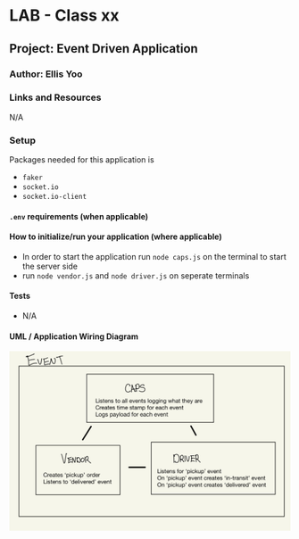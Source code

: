 # LAB - Class xx

## Project: Event Driven Application

### Author: Ellis Yoo

### Links and Resources
<!-- 
- [ci/cd](http://xyz.com) (GitHub Actions)
- [back-end server url](http://xyz.com) (when applicable)
- [front-end application](http://xyz.com) (when applicable) -->
N/A
### Setup
Packages needed for this application is 
- `faker`
- `socket.io`
- `socket.io-client`

#### `.env` requirements (when applicable)
<!-- i.e.

- `PORT` - Port Number
- `MONGODB_URI` - URL to the running mongo instance/db -->

#### How to initialize/run your application (where applicable)

- In order to start the application run `node caps.js` on the terminal to start the server side
- run `node vendor.js` and `node driver.js` on seperate terminals

#### Tests
<!-- 
- How do you run tests?
- Any tests of note?
- Describe any tests that you did not complete, skipped, etc -->
- N/A
#### UML / Application Wiring Diagram

![](./img/event_uml.jpeg)